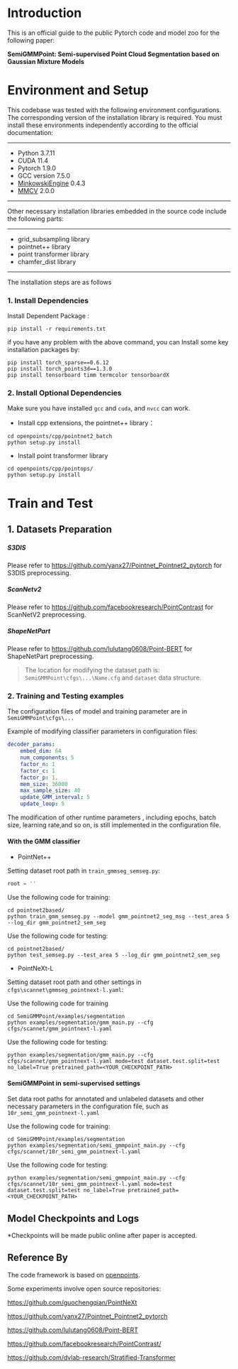 # Introduction
This is an official guide to the public Pytorch code and model zoo  for the following paper: 

**SemiGMMPoint: Semi-supervised Point Cloud Segmentation based on Gaussian Mixture Models**

# Environment and Setup

This codebase was tested with the following environment configurations. The corresponding version of the installation library is required. You must install these environments independently according to the official documentation: 


---

- Python 3.7.11
- CUDA 11.4
- Pytorch  1.9.0
- GCC version 7.5.0
- [MinkowskiEngine](https://github.com/NVIDIA/MinkowskiEngine) 0.4.3
- [MMCV](https://mmcv.readthedocs.io/zh_CN/latest/get_started/installation.html) 2.0.0

---

Other necessary installation libraries embedded in the source code include the following parts:

---
- grid_subsampling library
- pointnet++ library
- point transformer library
- chamfer_dist library

---

The installation steps are as follows
### 1. Install Dependencies
Install Dependent Package :
```shell
pip install -r requirements.txt
```
if you have any problem with the above command, you can Install some key installation packages by:

```shell
pip install torch_sparse==0.6.12
pip install torch_points3d==1.3.0
pip install tensorboard timm termcolor tensorboardX
```

### 2. Install Optional Dependencies

Make sure you have installed `gcc` and `cuda`, and `nvcc` can work.

- Install cpp extensions, the pointnet++ library：

```shell
cd openpoints/cpp/pointnet2_batch
python setup.py install
```

- Install point transformer library

```shell
cd openpoints/cpp/pointops/
python setup.py install
```

# Train and Test

## 1. Datasets Preparation

##### S3DIS

Please refer to https://github.com/yanx27/Pointnet_Pointnet2_pytorch for S3DIS preprocessing.

##### ScanNetv2

Please refer to https://github.com/facebookresearch/PointContrast for ScanNetV2 preprocessing.

##### ShapeNetPart

Please refer to https://github.com/lulutang0608/Point-BERT for ShapeNetPart preprocessing.



>  The location for modifying the dataset path is: `SemiGMMPoint\cfgs\...\Name.cfg` and `dataset` data structure.



### 2. Training and Testing examples

The  configuration files  of model and training parameter are in `SemiGMMPoint\cfgs\...`

Example of modifying classifier parameters in configuration files:

```yaml
decoder_params:
    embed_dim: 64
    num_components: 5
    factor_n: 1
    factor_c: 1
    factor_p: 1,
    mem_size: 36000
    max_sample_size: 40
    update_GMM_interval: 5
    update_loop: 5
```

The modification of other runtime parameters , including epochs, batch size, learning rate,and so on, is still implemented in the configuration file.

#### With the GMM classifier

- PointNet++

Setting dataset root path in `train_gmmseg_semseg.py`:

```python
root = ''
```

Use the following code for training:

```shell
cd pointnet2based/
python train_gmm_semseg.py --model gmm_pointnet2_seg_msg --test_area 5 --log_dir gmm_pointnet2_sem_seg
```

Use the following code for testing:

```
cd pointnet2based/
python test_semseg.py --test_area 5 --log_dir gmm_pointnet2_sem_seg
```

- PointNeXt-L

Setting dataset root path  and other settings in `cfgs\scannet\gmmseg_pointnext-l.yaml`:

Use the following code for training

```shell
cd SemiGMMPoint/examples/segmentation
python examples/segmentation/gmm_main.py --cfg cfgs/scannet/gmm_pointnext-l.yaml
```

Use the following code for testing:

```shell
python examples/segmentation/gmm_main.py --cfg cfgs/scannet/gmm_pointnext-l.yaml mode=test dataset.test.split=test no_label=True pretrained_path=<YOUR_CHECKPOINT_PATH>
```

#### SemiGMMPoint in semi-supervised settings

Set data root paths for annotated and unlabeled datasets and other necessary parameters in the configuration file, such as `10r_semi_gmm_pointnext-l.yaml`

Use the following code for training:

```shell
cd SemiGMMPoint/examples/segmentation
python examples/segmentation/semi_gmmpoint_main.py --cfg cfgs/scannet/10r_semi_gmm_pointnext-l.yaml
```

Use the following code for testing:

```shell
python examples/segmentation/semi_gmmpoint_main.py --cfg cfgs/scannet/10r_semi_gmm_pointnext-l.yaml mode=test dataset.test.split=test no_label=True pretrained_path=<YOUR_CHECKPOINT_PATH>
```



## Model Checkpoints and Logs

*Checkpoints will be made public online after paper is accepted.





## Reference By

The code framework is based on [openpoints](https://github.com/guochengqian/PointNeXt).

Some experiments involve open source repositories: 

https://github.com/guochengqian/PointNeXt

https://github.com/yanx27/Pointnet_Pointnet2_pytorch

https://github.com/lulutang0608/Point-BERT

https://github.com/facebookresearch/PointContrast/

https://github.com/dvlab-research/Stratified-Transformer

